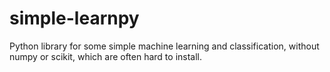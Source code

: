 # simple-learnpy
Python library for some simple machine learning and classification, without numpy or scikit, which are often hard to install.
